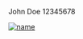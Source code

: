 John Doe
12345678

[![name](https://github.com/daniellocoding/comp3111-lab1-2022f/blob/master/lab1_ss2.png)](https://google.com)